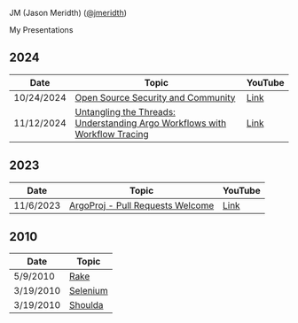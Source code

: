 JM (Jason Meridth) ([@jmeridth](https://github.com/jmeridth))

My Presentations

## 2024

| Date | Topic | YouTube |
| ---- | ----- | ------- |
| 10/24/2024 | [Open Source Security and Community](open_source_security_and_community/open_source_security_and_community2024.pdf) | [Link](https://www.youtube.com/live/PPiWTIBGRCM?feature=shared&t=3050) |
| 11/12/2024 | [Untangling the Threads: Understanding Argo Workflows with Workflow Tracing](untangling_the_threads/UntanglingTheThreads.pdf) | [Link](https://youtu.be/F0-D99NqBjs) |

## 2023

| Date | Topic | YouTube |
| ---- | ----- | ------- |
| 11/6/2023 | [ArgoProj - Pull Requests Welcome](argoproj_pull_requests_welcome/PullRequestsWelcomeArgoCon2023.pdf) | [Link](https://www.youtube.com/watch?v=INQQyrBkqjw) |

## 2010

| Date | Topic |
| ---- | ----- |
| 5/9/2010 | [Rake](rake/intro/Rake_AlamoCoders_May_09.pdf) |
| 3/19/2010 | [Selenium](selenium/selenium.key) |
| 3/19/2010 | [Shoulda](shoulda/intro/shoulda_mocha.pdf) |

